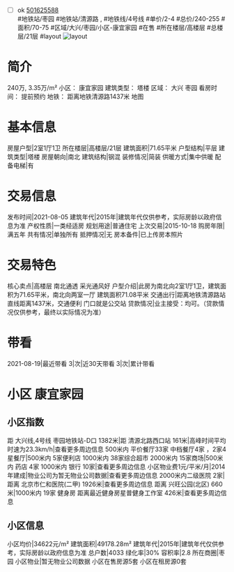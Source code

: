 - [ ] ok [501625588](https://bj.5i5j.com/ershoufang/501625588.html)  
 #地铁站/枣园 #地铁站/清源路 ,  #地铁线/4号线
#单价/2-4 #总价/240-255 #面积/70-75   #区域/大兴/枣园/小区-康宜家园 #在售 #所在楼层/高楼层 #总楼层/21层 #layout 
![layout](http://image2a.5i5j.com/bdir/layout/027ac24348034acb8d60513cf264c0b3.jpg_P5.jpg) 
# 简介 
 240万,  3.35万/m² 
小区： 康宜家园
建筑类型： 塔楼
区域： 大兴 枣园
看房时间： 提前预约
地铁： 距离地铁清源路1437米 地图
# 基本信息 
 房屋户型|2室1厅1卫
所在楼层|高楼层/21层
建筑面积|71.65平米
户型结构|平层
建筑类型|塔楼
房屋朝向|南北
建筑结构|钢混
装修情况|简装
供暖方式|集中供暖
配备电梯|有
# 交易信息 
 发布时间|2021-08-05
建筑年代|2015年|建筑年代仅供参考，实际房龄以政府信息为准
产权性质|一类经适房
规划用途|普通住宅
上次交易|2015-10-18
购房年限|满五年
共有情况|单独所有
抵押情况|无
房本备件|已上传房本照片
# 交易特色 
 核心卖点|高楼层 南北通透 采光通风好
户型介绍|此房为南北向2室1厅1卫，建筑面积为71.65平米，南北向两室一厅 建筑面积71.08平米
交通出行|距离地铁清源路站直线距离1437米，交通便利 门口就是公交站
贷款情况|业主接受：均可。（贷款情况仅供参考，最终以实际情况为准）
# 带看 
 2021-08-19|最近带看	 3|次|近30天带看	 3|次|累计带看
# 小区 康宜家园
## 小区指数 
 距 大兴线,4号线 枣园地铁站-D口 1382米|距 清源北路西口站 161米|高峰时间平均时速为23.3km/h|查看更多周边信息
500米内 平价餐厅33家
中档餐厅4家 ，2家4星餐厅|500米内 5家便利店
1000米内 38家综合超市
2000米内 15家商场|500米内 药店 4家
1000米内 银行 10家|查看更多周边信息
小区物业费1元/平米/月|2014年建成|物业公司为暂无物业公司数据|查看更多周边信息
2000米内二级医院 2家|距离 北京市仁和医院(二甲)  1926米|查看更多周边信息
距离 兴旺公园(北区) 660米|1000米内 19家 健身房
距离最近健身房星普健身工作室 426米|查看更多周边信息
## 小区信息 
 小区均价|34622元/m²
建筑面积|49178.28m²
建筑年代|2015年|建筑年代仅供参考，实际房龄以政府信息为准
总户数|4033
绿化率|30%
容积率|2.8
所在商圈|枣园
小区物业|暂无物业公司数据
小区在售房源5套
小区在租房源0套
